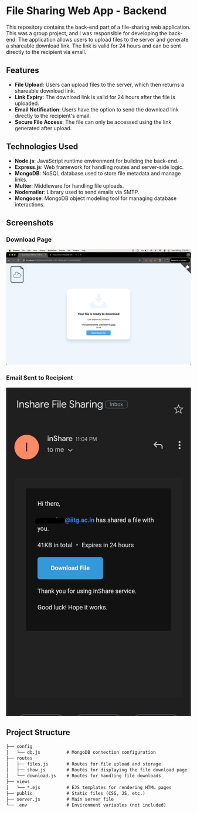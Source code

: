 # File Sharing Web App - Backend

This repository contains the back-end part of a file-sharing web application. This was a group project, and I was responsible for developing the back-end. The application allows users to upload files to the server and generate a shareable download link. The link is valid for 24 hours and can be sent directly to the recipient via email.

## Features

- **File Upload**: Users can upload files to the server, which then returns a shareable download link.
- **Link Expiry**: The download link is valid for 24 hours after the file is uploaded.
- **Email Notification**: Users have the option to send the download link directly to the recipient's email.
- **Secure File Access**: The file can only be accessed using the link generated after upload.

## Technologies Used

- **Node.js**: JavaScript runtime environment for building the back-end.
- **Express.js**: Web framework for handling routes and server-side logic.
- **MongoDB**: NoSQL database used to store file metadata and manage links.
- **Multer**: Middleware for handling file uploads.
- **Nodemailer**: Library used to send emails via SMTP.
- **Mongoose**: MongoDB object modeling tool for managing database interactions.

## Screenshots

### Download Page

![Download Page](Screenshots/DownloadSs.png)

### Email Sent to Recipient

![Email Screenshot](Screenshots/emailSS.JPG)

## Project Structure

```plaintext
├── config
│   └── db.js          # MongoDB connection configuration
├── routes
│   ├── files.js       # Routes for file upload and storage
│   ├── show.js        # Routes for displaying the file download page
│   └── download.js    # Routes for handling file downloads
├── views
│   └── *.ejs          # EJS templates for rendering HTML pages
├── public             # Static files (CSS, JS, etc.)
├── server.js          # Main server file
└── .env               # Environment variables (not included)

